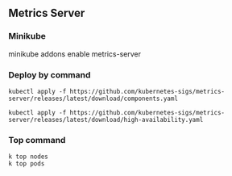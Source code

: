 ## Metrics Server
 

### Minikube

minikube addons enable metrics-server

### Deploy by command

```
kubectl apply -f https://github.com/kubernetes-sigs/metrics-server/releases/latest/download/components.yaml

kubectl apply -f https://github.com/kubernetes-sigs/metrics-server/releases/latest/download/high-availability.yaml
```

### Top command
```
k top nodes
k top pods
```


